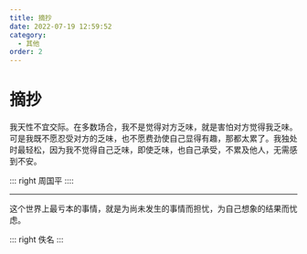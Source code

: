 ```yaml
---
title: 摘抄
date: 2022-07-19 12:59:52
category:
  - 其他
order: 2
---
```


# 摘抄

<!-- more -->

我天性不宜交际。在多数场合，我不是觉得对方乏味，就是害怕对方觉得我乏味。可是我既不愿忍受对方的乏味，也不愿费劲使自己显得有趣，那都太累了。我独处时最轻松，因为我不觉得自己乏味，即使乏味，也自己承受，不累及他人，无需感到不安。

::: right
周国平
::::

---

这个世界上最亏本的事情，就是为尚未发生的事情而担忧，为自己想象的结果而忧虑。

::: right
佚名
:::
